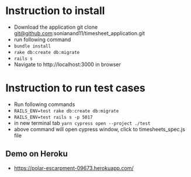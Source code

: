 # Instruction to install

- Download the application git clone git@github.com:sonianand11/timesheet_application.git
- run following command
-  `bundle install`
-  `rake db:create db:migrate`
-  `rails s`
- Navigate to http://localhost:3000 in browser

# Instruction to run test cases
- Run following commands
-   `RAILS_ENV=test rake db:create db:migrate`
-   `RAILS_ENV=test rails s -p 5017`
-   in new terminal tab `yarn cypress open --project ./test`
-   above command will open cypress window, click to timesheets_spec.js file

## Demo on Heroku 
- https://polar-escarpment-09673.herokuapp.com/